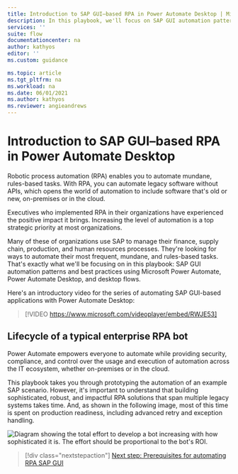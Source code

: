 ```yaml
---
title: Introduction to SAP GUI–based RPA in Power Automate Desktop | Microsoft Docs
description: In this playbook, we'll focus on SAP GUI automation patterns and best practices using Microsoft Power Automate, Power Automate Desktop, and desktop flows.
services: ''
suite: flow
documentationcenter: na
author: kathyos
editor: ''
ms.custom: guidance

ms.topic: article
ms.tgt_pltfrm: na
ms.workload: na
ms.date: 06/01/2021
ms.author: kathyos
ms.reviewer: angieandrews
---
```


# Introduction to SAP GUI–based RPA in Power Automate Desktop

Robotic process automation (RPA) enables you to automate mundane, rules-based tasks. With RPA, you can automate legacy software without APIs, which opens the world of automation to include software that's old or new, on-premises or in the cloud.

Executives who implemented RPA in their organizations have experienced the positive impact it brings. Increasing the level of automation is a top strategic priority at most organizations.

Many of these of organizations use SAP to manage their finance, supply chain, production, and human resources processes. They're looking for ways to automate their most frequent, mundane, and rules-based tasks. That's exactly what we'll be focusing on in this playbook: SAP GUI automation patterns and best practices using Microsoft Power Automate, Power Automate Desktop, and desktop flows.

Here's an introductory video for the series of automating SAP GUI-based applications with Power Automate Desktop:

> [!VIDEO https://www.microsoft.com/videoplayer/embed/RWJE53]

## Lifecycle of a typical enterprise RPA bot

Power Automate empowers everyone to automate while providing security, compliance, and control over the usage and execution of automation across the IT ecosystem, whether on-premises or in the cloud.

This playbook takes you through prototyping the automation of an example SAP scenario. However, it's important to understand that building sophisticated, robust, and impactful RPA solutions that span multiple legacy systems takes time. And, as shown in the following image, most of this time is spent on production readiness, including advanced retry and exception handling.

  ![Diagram showing the total effort to develop a bot increasing with how sophisticated it is. The effort should be proportional to the bot's ROI.](media/bot-ROI.png)

> [!div class="nextstepaction"]
> [Next step: Prerequisites for automating RPA SAP GUI](prerequisites.md)
